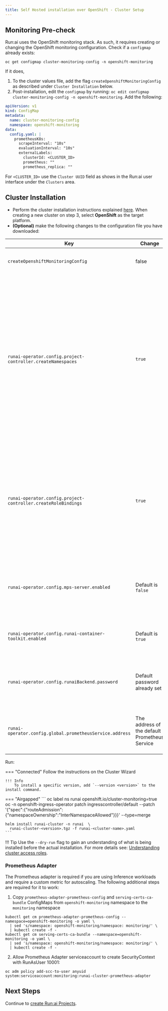 ```yaml
---
title: Self Hosted installation over OpenShift - Cluster Setup
---
```


## Monitoring Pre-check 

Run:ai uses the OpenShift monitoring stack. As such, it requires creating or changing the OpenShift monitoring configuration. Check if a `configmap` already exists: 

```
oc get configmap cluster-monitoring-config -n openshift-monitoring
```

If it does,

1. To the cluster values file, add the flag `createOpenshiftMonitoringConfig` as described under `Cluster Installation` below. 
2. Post-installation, edit the `configmap` by running: `oc edit configmap cluster-monitoring-config -n openshift-monitoring`. Add the following:

``` YAML 
apiVersion: v1
kind: ConfigMap
metadata:
  name: cluster-monitoring-config
  namespace: openshift-monitoring
data:
  config.yaml: |
    prometheusK8s:
      scrapeInterval: "10s"
      evaluationInterval: "10s"
      externalLabels:
        clusterId: <CLUSTER_ID>
        prometheus: ""
        prometheus_replica: ""
```
For `<CLUSTER_ID>` use the `Cluster UUID` field as shows in the Run:ai user interface under the `Clusters` area.  

## Cluster Installation

* Perform the cluster installation instructions explained [here](../../../cluster-setup/cluster-install/#step-3-install-runai). When creating a new cluster on step 3, select __OpenShift__ as the target platform.
* __(Optional)__ make the following changes to the configuration file you have downloaded:


|  Key     |  Change  | Description |
|----------|----------|-------------| 
| `createOpenshiftMonitoringConfig` | false | see Monitoring Pre-check above. | 
| `runai-operator.config.project-controller.createNamespaces` |  `true` | Set to `false` if unwilling to provide Run:ai the ability to create namespaces, or would want to create namespaces manually rather than use the Run:ai convention of `runai-<PROJECT-NAME>`. When set to `false`, will require an additional [manual step](project-management.md) when creating new Run:ai Projects. | 
| `runai-operator.config.project-controller.createRoleBindings` |  `true` | Automatically assign Users to Projects. Set to `false` if unwilling to provide Run:ai the ability to set _RoleBinding_. When set to `false`, will require an additional [manual step](project-management.md) when adding or removing users from Projects.  | 
| `runai-operator.config.mps-server.enabled` | Default is `false` | Allow the use of __NVIDIA MPS__. MPS is useful with _Inference_ workloads. Requires [extra permissions](../preparations/#cluster-installation) | 
| `runai-operator.config.runai-container-toolkit.enabled` | Default is `true` | Controls the usage of __Fractions__. Requires [extra permissions](../preparations/#cluster-installation) | 
| `runai-operator.config.runaiBackend.password` | Default password already set  | admin@run.ai password. Need to change only if you have changed the password [here](../backend/#other-changes-to-perform) | 
| `runai-operator.config.global.prometheusService.address` | The address of the default Prometheus Service | If you installed your own custom Prometheus Service, change to its' address |




<!-- 
admission-controller:
  args:
    runaiFractionalMinAllocationEnforcementBytes: 1000000  
-->

Run:


=== "Connected"
    Follow the instructions on the Cluster Wizard
    
    !!! Info
        To install a specific version, add `--version <version>` to the install command.


=== "Airgapped"
    ```
    oc label ns runai openshift.io/cluster-monitoring=true
    oc -n openshift-ingress-operator patch ingresscontroller/default --patch '{"spec":{"routeAdmission":{"namespaceOwnership":"InterNamespaceAllowed"}}}' --type=merge

    helm install runai-cluster -n runai  \ 
      runai-cluster-<version>.tgz -f runai-<cluster-name>.yaml  
    ```

!!! Tip
    Use the  `--dry-run` flag to gain an understanding of what is being installed before the actual installation. For more details see: [Understanding cluster access roles](../../../config/access-roles/).


### Prometheus Adapter 
The Prometheus adapter is required if you are using Inference workloads and require a custom metric for autoscaling. The following additional steps are required for it to work:
1. Copy `prometheus-adapter-prometheus-config` and `serving-certs-ca-bundle` ConfigMaps from `openshift-monitoring` namespace to the `monitoring` namespace
```
kubectl get cm prometheus-adapter-prometheus-config --namespace=openshift-monitoring -o yaml \
  | sed 's/namespace: openshift-monitoring/namespace: monitoring/' \
  | kubectl create -f -
kubectl get cm serving-certs-ca-bundle --namespace=openshift-monitoring -o yaml \
  | sed 's/namespace: openshift-monitoring/namespace: monitoring/' \
  | kubectl create -f -
```
2. Allow Prometheus Adapter serviceaccount to create SecurityContext with RunAsUser 10001:
```
oc adm policy add-scc-to-user anyuid system:serviceaccount:monitoring:runai-cluster-prometheus-adapter
```





## Next Steps

Continue to [create Run:ai Projects](project-management.md).
